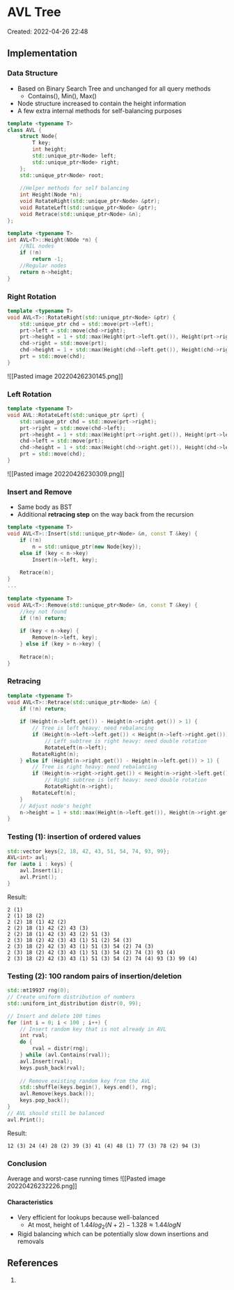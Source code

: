 # AVL Tree
Created: 2022-04-26 22:48

## Implementation 
### Data Structure
- Based on Binary Search Tree and unchanged for all query methods
	- Contains(), Min(), Max()
- Node structure increased to contain the height information
- A few extra internal methods for self-balancing purposes
```cpp
template <typename T>
class AVL {
	struct Node{
		T key;
		int height;
		std::unique_ptr<Node> left;
		std::unique_ptr<Node> right;
	};
	std::unique_ptr<Node> root;
	
	//Helper methods for self balancing
	int Height(Node *n);
	void RotateRight(std::unique_ptr<Node> &ptr);
	void RotateLeft(std::unique_ptr<Node> &ptr);
	void Retrace(std::unique_ptr<Node> &n);
};
```

```cpp
template <typename T>
int AVL<T>::Height(NOde *n) {
	//NIL nodes
	if (!n)
		return -1;
	//Regular nodes
	return n->height;
}
```
### Right Rotation
```cpp
template <typename T>
void AVL<T>::RotateRight(std::unique_ptr<Node> &ptr) {
	std::unique_ptr chd = std::move(prt->left);
	prt->left = std::move(chd->right);
	prt->height = 1 + std::max(Height(prt->left.get()), Height(prt->right.get()));
	chd->right = std::move(prt);
	chd->height = 1 + std::max(Height(chd->left.get()), Height(chd->right.get()));
	prt = std::move(chd);
}
```
![[Pasted image 20220426230145.png]]
### Left Rotation
```cpp
template <typename T>
void AVL::RotateLeft(std::unique_ptr &prt) {
	std::unique_ptr chd = std::move(prt->right);
	prt->right = std::move(chd->left);
	prt->height = 1 + std::max(Height(prt->right.get()), Height(prt->left.get()));
	chd->left = std::move(prt);
	chd->height = 1 + std::max(Height(chd->right.get()), Height(chd->left.get()));
	prt = std::move(chd);
}
```
![[Pasted image 20220426230309.png]]
### Insert and Remove
- Same body as BST
- Additional **retracing step** on the way back from the recursion 
```cpp
template <typename T>
void AVL<T>::Insert(std::unique_ptr<Node> &n, const T &key) {
	if (!n)
		n = std::unique_ptr(new Node{key});
	else if (key < n->key)
		Insert(n->left, key);
	
	Retrace(n);
}
...
	
template <typename T>
void AVL<T>::Remove(std::unique_ptr<Node> &n, const T &key) {
	//key not found
	if (!n) return;
	
	if (key < n->key) {
		Remove(n->left, key);
	} else if (key > n->key) {
		
	Retrace(n);
}
```

### Retracing
```cpp
template <typename T>
void AVL<T>::Retrace(std::unique_ptr<Node> &n) {
	if (!n) return;
	
	if (Height(n->left.get()) - Height(n->right.get()) > 1) {
		// Tree is left heavy: need rebalancing
		if (Height(n->left->left.get()) < Height(n->left->right.get()))
			// Left subtree is right heavy: need double rotation
			RotateLeft(n->left);
		RotateRight(n);
	} else if (Height(n->right.get()) - Height(n->left.get()) > 1) {
		// Tree is right heavy: need rebalancing
		if (Height(n->right->right.get()) < Height(n->right->left.get()))
			// Right subtree is left heavy: need double rotation
			RotateRight(n->right);
		RotateLeft(n);
	}
	// Adjust node's height
	n->height = 1 + std::max(Height(n->left.get()), Height(n->right.get()));
}

```
### Testing (1): insertion of ordered values
```cpp
std::vector keys{2, 18, 42, 43, 51, 54, 74, 93, 99};
AVL<int> avl;
for (auto i : keys) {
	avl.Insert(i);
	avl.Print();
}

```
Result:
```
2 (1)
2 (1) 18 (2)
2 (2) 18 (1) 42 (2)
2 (2) 18 (1) 42 (2) 43 (3)
2 (2) 18 (1) 42 (3) 43 (2) 51 (3)
2 (3) 18 (2) 42 (3) 43 (1) 51 (2) 54 (3)
2 (3) 18 (2) 42 (3) 43 (1) 51 (3) 54 (2) 74 (3)
2 (3) 18 (2) 42 (3) 43 (1) 51 (3) 54 (2) 74 (3) 93 (4)
2 (3) 18 (2) 42 (3) 43 (1) 51 (3) 54 (2) 74 (4) 93 (3) 99 (4)
```

### Testing (2): 100 random pairs of insertion/deletion
```cpp
std::mt19937 rng(0);
// Create uniform distribution of numbers
std::uniform_int_distribution distr(0, 99);

// Insert and delete 100 times
for (int i = 0; i < 100 ; i++) {
	// Insert random key that is not already in AVL
	int rval;
	do {
		rval = distr(rng);
	} while (avl.Contains(rval));
	avl.Insert(rval);
	keys.push_back(rval);
	
	// Remove existing random key from the AVL
	std::shuffle(keys.begin(), keys.end(), rng);
	avl.Remove(keys.back());
	keys.pop_back();
}
// AVL should still be balanced
avl.Print();
```
Result:
```
12 (3) 24 (4) 28 (2) 39 (3) 41 (4) 48 (1) 77 (3) 78 (2) 94 (3)
```

### Conclusion
Average and worst-case running times
![[Pasted image 20220426232226.png]]
#### Characteristics
- Very efficient for lookups because well-balanced
	- At most, height of $1.44 log_2(N+2) - 1.328 ≈ 1.44 logN$
- Rigid balancing which can be potentially slow down insertions and removals


## References
1.

